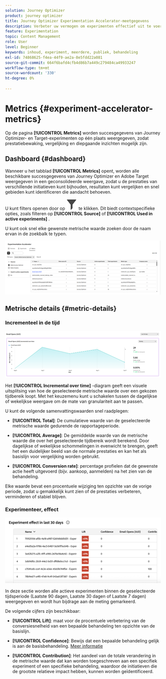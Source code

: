 ```yaml
---
solution: Journey Optimizer
product: journey optimizer
title: Journey Optimizer Experimentation Accelerator-meetgegevens
description: Verbeter uw vermogen om experimenten effectief uit te voeren en inzichten te genereren
feature: Experimentation
topic: Content Management
role: User
level: Beginner
keywords: inhoud, experiment, meerdere, publiek, behandeling
exl-id: 74868625-f4ea-44f9-ae2a-8e5fdd22a081
source-git-commit: 664f6bafd4cfb4d86b7a449c279484ca49933247
workflow-type: tm+mt
source-wordcount: '330'
ht-degree: 0%

---
```


# Metrics {#experiment-accelerator-metrics}

Op de pagina **[!UICONTROL Metrics]** worden succesgegevens van Journey Optimizer- en Target-experimenten op één plaats weergegeven, zodat prestatiebewaking, vergelijking en diepgaande inzichten mogelijk zijn.

## Dashboard {#dashboard}

Wanneer u het tabblad **[!UICONTROL Metrics]** opent, worden alle beschikbare succesgegevens van Journey Optimizer en Adobe Target weergegeven in een geconsolideerde weergave, zodat u de prestaties van verschillende initiatieven kunt bijhouden, resultaten kunt vergelijken en snel gebieden kunt identificeren die aandacht behoeven.

U kunt filters openen door op ![](assets/do-not-localize/Smock_Filter_18_N.svg) te klikken. Dit biedt contextspecifieke opties, zoals filteren op **[!UICONTROL Source]** of **[!UICONTROL Used in active experiments]** .

U kunt ook snel elke gewenste metrische waarde zoeken door de naam ervan in de zoekbalk te typen.

![](assets/experiment-monitor-metrics.png)

## Metrische details {#metric-details}

### Incrementeel in de tijd

![](assets/experiment-monitor-metrics-2.png)

Het **[!UICONTROL Incremental over time]** -diagram geeft een visuele uitsplitsing van hoe de geselecteerde metrische waarde over een gekozen tijdbereik loopt. Met het keuzemenu kunt u schakelen tussen de dagelijkse of wekelijkse weergave om de mate van granulariteit aan te passen.

U kunt de volgende samenvattingswaarden snel raadplegen:

* **[!UICONTROL Total]**: De cumulatieve waarde van de geselecteerde metrische waarde gedurende de rapportageperiode.

* **[!UICONTROL Average]**: De gemiddelde waarde van de metrische waarde die over het geselecteerde tijdbereik wordt berekend. Door dagelijkse of wekelijkse schommelingen in evenwicht te brengen, geeft het een duidelijker beeld van de normale prestaties en kan het als basislijn voor vergelijking worden gebruikt.

* **[!UICONTROL Conversion rate]**: percentage profielen dat de gewenste actie heeft uitgevoerd (bijv. aankoop, aanmelden) na het zien van de behandeling.

Elke waarde bevat een procentuele wijziging ten opzichte van de vorige periode, zodat u gemakkelijk kunt zien of de prestaties verbeteren, verminderen of stabiel blijven.

### Experimenteer, effect

![](assets/experiment-monitor-metrics-3.png)

In deze sectie worden alle actieve experimenten binnen de geselecteerde tijdsperiode (Laatste 90 dagen, Laatste 30 dagen of Laatste 7 dagen) weergegeven en wordt hun bijdrage aan de meting gemarkeerd.

De volgende cijfers zijn beschikbaar:

* **[!UICONTROL Lift]**: maat voor de procentuele verbetering van de conversiesnelheid van een bepaalde behandeling ten opzichte van de basislijn.

* **[!UICONTROL Confidence]**: Bewijs dat een bepaalde behandeling gelijk is aan de basisbehandeling. [Meer informatie](../content-management/experiment-calculations.md#understand-confidence)

* **[!UICONTROL Contribution]**: Het aandeel van de totale verandering in de metrische waarde dat kan worden toegeschreven aan een specifiek experiment of een specifieke behandeling, waardoor de initiatieven die de grootste relatieve impact hebben, kunnen worden geïdentificeerd.
